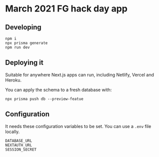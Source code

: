 # March 2021 FG hack day app

## Developing

```
npm i
npx prisma generate
npm run dev
```

## Deploying it

Suitable for anywhere Next.js apps can run, including Netlify, Vercel and Heroku.

You can apply the schema to a fresh database with:

```
npx prisma push db --preview-featue
```

## Configuration

It needs these configuration variables to be set. You can use a `.env` file locally.

```
DATABASE_URL
NEXTAUTH_URL
SESSION_SECRET
```
